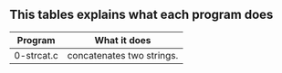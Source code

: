 ## This tables explains what each program does

Program | What it does
------- | ------------
0-strcat.c | concatenates two strings.
